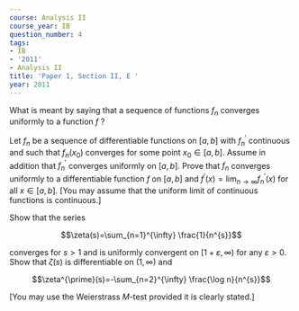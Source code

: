 ```yaml
---
course: Analysis II
course_year: IB
question_number: 4
tags:
- IB
- '2011'
- Analysis II
title: 'Paper 1, Section II, E '
year: 2011
---
```




What is meant by saying that a sequence of functions $f_{n}$ converges uniformly to a function $f$ ?

Let $f_{n}$ be a sequence of differentiable functions on $[a, b]$ with $f_{n}^{\prime}$ continuous and such that $f_{n}\left(x_{0}\right)$ converges for some point $x_{0} \in[a, b]$. Assume in addition that $f_{n}^{\prime}$ converges uniformly on $[a, b]$. Prove that $f_{n}$ converges uniformly to a differentiable function $f$ on $[a, b]$ and $f^{\prime}(x)=\lim _{n \rightarrow \infty} f_{n}^{\prime}(x)$ for all $x \in[a, b]$. [You may assume that the uniform limit of continuous functions is continuous.]

Show that the series

$$\zeta(s)=\sum_{n=1}^{\infty} \frac{1}{n^{s}}$$

converges for $s>1$ and is uniformly convergent on $[1+\varepsilon, \infty)$ for any $\varepsilon>0$. Show that $\zeta(s)$ is differentiable on $(1, \infty)$ and

$$\zeta^{\prime}(s)=-\sum_{n=2}^{\infty} \frac{\log n}{n^{s}}$$

[You may use the Weierstrass $M$-test provided it is clearly stated.]